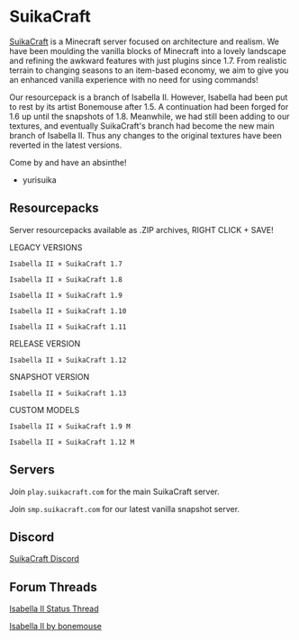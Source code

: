 # SuikaCraft

[SuikaCraft](http://suikacraft.com) is a Minecraft server focused on architecture and realism.  We have been moulding the vanilla blocks of Minecraft into a lovely landscape and refining the awkward features with just plugins since 1.7.  From realistic terrain to changing seasons to an item-based economy, we aim to give you an enhanced vanilla experience with no need for using commands!

Our resourcepack is a branch of Isabella II.  However, Isabella had been put to rest by its artist Bonemouse after 1.5.  A continuation had been forged for 1.6 up until the snapshots of 1.8.  Meanwhile, we had still been adding to our textures, and eventually SuikaCraft's branch had become the new main branch of Isabella II.  Thus any changes to the original textures have been reverted in the latest versions.

Come by and have an absinthe!

- yurisuika

## Resourcepacks

Server resourcepacks available as .ZIP archives, RIGHT CLICK + SAVE!

LEGACY VERSIONS

`Isabella II × SuikaCraft 1.7`

`Isabella II × SuikaCraft 1.8`

`Isabella II × SuikaCraft 1.9`

`Isabella II × SuikaCraft 1.10`

`Isabella II × SuikaCraft 1.11`

RELEASE VERSION

`Isabella II × SuikaCraft 1.12`

SNAPSHOT VERSION

`Isabella II × SuikaCraft 1.13`

CUSTOM MODELS

`Isabella II × SuikaCraft 1.9 M`

`Isabella II × SuikaCraft 1.12 M`

## Servers

Join `play.suikacraft.com` for the main SuikaCraft server.

Join `smp.suikacraft.com` for our latest vanilla snapshot server.

## Discord

[SuikaCraft Discord](https://discord.gg/0zdNEkQle7Qg9C1H)

## Forum Threads

[Isabella II Status Thread](http://www.minecraftforum.net/forums/mapping-and-modding-java-edition/resource-packs/resource-pack-discussion/2745599)

[Isabella II by bonemouse](http://www.minecraftforum.net/forums/mapping-and-modding-java-edition/resource-packs/1226573)
